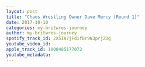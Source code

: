 ```yaml
---
layout: post
title: "Chaos Wrestling Owner Dave Mercy (Round 1)"
date: 2017-10-10
categories: my-britwres-journey
author: my-britwres-journey
spotify_track_id: 2X5IA7jFd1fBr9N3prjZ3g
youtube_video_id: 
apple_track_id: 1000485177072
youtube_metadata: 
---
```

